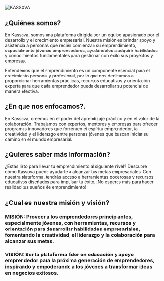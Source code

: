![KASSOVA](https://byte-storm.katsito.xyz/proyects/Kassova/POS/DEMO/main/assets/img/imp/file.png)

## ¿Quiénes somos?
En Kassova, somos una plataforma dirigida por un equipo apasionado por el desarrollo y el crecimiento empresarial. Nuestra misión es brindar apoyo y asistencia a personas que recién comienzan su emprendimiento, especialmente jóvenes emprendedores, ayudándoles a adquirir habilidades y conocimientos fundamentales para gestionar con éxito sus proyectos y empresas.

Entendemos que el emprendimiento es un componente esencial para el crecimiento personal y profesional, por lo que nos dedicamos a proporcionar herramientas prácticas, recursos educativos y orientación experta para que cada emprendedor pueda desarrollar su potencial de manera efectiva.

## ¿En que nos enfocamos?.
En Kassova, creemos en el poder del aprendizaje práctico y en el valor de la colaboración. Trabajamos con expertos, mentores y empresas para ofrecer programas innovadores que fomenten el espíritu emprendedor, la creatividad y el liderazgo entre personas jóvenes que buscan iniciar su camino en el mundo empresarial.

## ¿Quieres saber más información?
¿Estás listo para llevar tu emprendimiento al siguiente nivel? Descubre cómo Kassova puede ayudarte a alcanzar tus metas empresariales. Con nuestra plataforma, tendrás acceso a herramientas poderosas y recursos educativos diseñados para impulsar tu éxito. ¡No esperes más para hacer realidad tus sueños de emprendimiento!

## ¿Cual es nuestra misión y visión?
### MISIÓN: Proveer a los emprendedores principiantes, especialmente jóvenes, con herramientas, recursos y orientación para desarrollar habilidades empresariales, fomentando la creatividad, el liderazgo y la colaboración para alcanzar sus metas.

### VISIÓN: Ser la plataforma líder en educación y apoyo emprendedor para la próxima generación de emprendedores, inspirando y empoderando a los jóvenes a transformar ideas en negocios exitosos.
